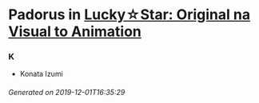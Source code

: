 # Padorus in [Lucky☆Star: Original na Visual to Animation](https://myanimelist.net/anime/4472/Lucky☆Star__Original_na_Visual_to_Animation)

### K
* Konata Izumi

###### Generated on 2019-12-01T16:35:29
